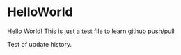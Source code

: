# HelloWorld
Hello World!
This is just a test file to learn github push/pull

Test of update history.
